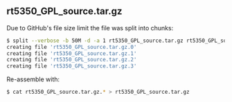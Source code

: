 
## rt5350_GPL_source.tar.gz

Due to GitHub's file size limit the file was split into chunks:

~~~sh
$ split --verbose -b 50M -d -a 1 rt5350_GPL_source.tar.gz rt5350_GPL_source.tar.gz.
creating file 'rt5350_GPL_source.tar.gz.0'
creating file 'rt5350_GPL_source.tar.gz.1'
creating file 'rt5350_GPL_source.tar.gz.2'
creating file 'rt5350_GPL_source.tar.gz.3'
~~~

Re-assemble with:

~~~sh
$ cat rt5350_GPL_source.tar.gz.* > rt5350_GPL_source.tar.gz
~~~
